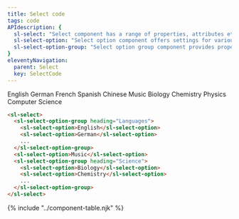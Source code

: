 ```yaml
---
title: Select code
tags: code
APIdescription: {
  sl-select: "Select component has a range of properties, attributes etc. to define the experience in different use cases, and it can be used as the replacement of the HTML native select element.",
  sl-select-option: "Select option component offers settings for various scenarios, and it is a part of the select component representing each selectable element.",
  sl-select-option-group: "Select option group component provides properties to define the experience in different use cases, and it is a kind of wrapper for multiple select options, can be used optionally to improve readability."
}
eleventyNavigation:
  parent: Select
  key: SelectCode
---
```

<section>

<div class="ds-example">
  <div class="ds-example__examples-wrapper">
  <sl-select style="inline-size: 30rem;" aria-label="List of available subjects">
    <sl-select-option-group heading="Languages">
      <sl-select-option>English</sl-select-option>
      <sl-select-option>German</sl-select-option>
      <sl-select-option>French</sl-select-option>
      <sl-select-option>Spanish</sl-select-option>
      <sl-select-option>Chinese</sl-select-option>
    </sl-select-option-group>
    <sl-select-option>Music</sl-select-option>
    <sl-select-option-group heading="Science">
      <sl-select-option>Biology</sl-select-option>
      <sl-select-option>Chemistry</sl-select-option>
      <sl-select-option>Physics</sl-select-option>
      <sl-select-option>Computer Science</sl-select-option>
    </sl-select-option-group>
  </sl-select>
  </div>
</div>

<div class="ds-code">

  ```html
  <sl-select>
    <sl-select-option-group heading="Languages">
      <sl-select-option>English</sl-select-option>
      <sl-select-option>German</sl-select-option>
      ...
    </sl-select-option-group>
    <sl-select-option>Music</sl-select-option>
    <sl-select-option-group heading="Science">
      <sl-select-option>Biology</sl-select-option>
      <sl-select-option>Chemistry</sl-select-option>
      ...
    </sl-select-option-group>
  </sl-select>
  ```

</div>

</section>
<ds-install-info link-in-navigation package="select"></ds-install-info>
{% include "../component-table.njk" %}

